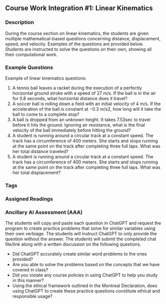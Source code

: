 ## Course Work Integration #1: Linear Kinematics
### Description
During the course section on linear kinematics, the students are given multiple mathematical-based questions concerning distance, displacement, speed, and velocity.  Examples of the questions are provided below.  Students are instructed to solve the questions on their own, showing all their computational work.
### Example Questions
Example of linear kinematics questions:
1.	A tennis ball leaves a racket during the execution of a perfectly horizontal ground stroke with a speed of 27 m/s. If the ball is in the air for 0.8 seconds, what horizontal distance does it travel?
2.	A soccer ball is rolling down a field with an initial velocity of 4 m/s. If the acceleration of the ball is constant at −0.3 m/s2, how long will it take the ball to come to a complete stop?
3.	A ball is dropped from an unknown height.  It takes 7.53sec to travel before it hits the ground.  Ignoring air resistance, what is the final velocity of the ball immediately before hitting the ground? 
4.	A student is running around a circular track at a constant speed. The track has a circumference of 400 meters. She starts and stops running at the same point on the track after completing three full laps. What was her total distance traveled?
5.	A student is running around a circular track at a constant speed. The track has a circumference of 400 meters. She starts and stops running at the same point on the track after completing three full laps. What was her total displacement?
### Tags

### Assigned Readings


### Ancillary AI Assessment (AAA)
The students will copy and paste each question in ChatGPT and request the program to create practice problems that solve for similar variables using their own verbiage.  The students will instruct ChatGPT to only provide the question without the answer.  The students will submit the completed chat file/link along with a written discussion on the following questions.
* Did ChatGPT accurately create similar word problems to the ones provided?
* Are you able to solve the problems based on the concepts that we have covered in class?
* Did you violate any course policies in using ChatGPT to help you study in this manner?
* Using the ethical framework outlined in the Montreal Declaration, does using ChatGPT to create these practice questions constitute ethical and responsible usage?

